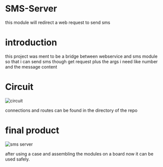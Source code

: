 # SMS-Server
this module will redirect a web request to send sms

# introduction
this project was ment to be a bridge between webservice and sms module so that i can send sms though get request plus the args i need like number and the message content

# Circuit
![circuit](https://user-images.githubusercontent.com/29748439/123757897-a7cf1e80-d8d3-11eb-96f7-32e2279605e9.png)


connections and routes can be found in the directory of the repo

# final product
![sms server](https://user-images.githubusercontent.com/29748439/123757915-ad2c6900-d8d3-11eb-8de6-562f07c9d470.jpeg)


after using a case and assembling the modules on a board now it can be used safely.
